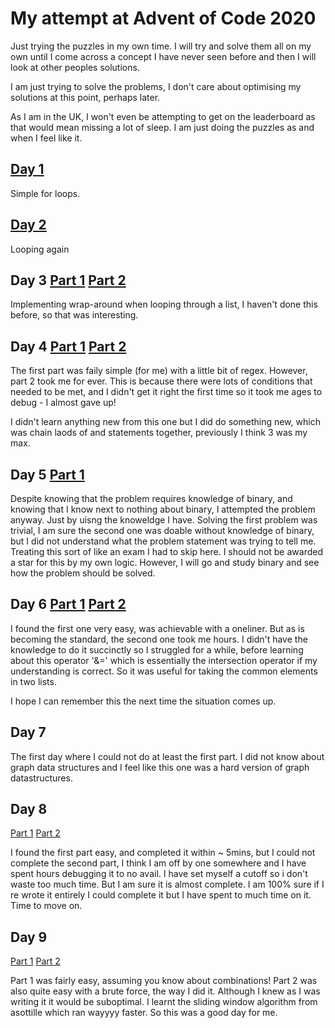 # My attempt at Advent of Code 2020

Just trying the puzzles in my own time. I will try and solve them all on my own until I come across a concept I have never seen before and then I will look at other peoples solutions.

I am just trying to solve the problems, I don't care about optimising my solutions at this point, perhaps later.

As I am in the UK, I won't even be attempting to get on the leaderboard as that would mean missing a lot of sleep. I am just doing the puzzles as and when I feel like it.

## [Day 1](#https://github.com/Jake-Jasper/AOC_2020/blob/main/day1_2.py)

Simple for loops.

## [Day 2](#https://github.com/Jake-Jasper/AOC_2020/blob/main/day2_2.py)

Looping again

## Day 3 [Part 1](#https://github.com/Jake-Jasper/AOC_2020/blob/main/D3_1.py) [Part 2](#https://github.com/Jake-Jasper/AOC_2020/blob/main/D3_2.py)

Implementing wrap-around when looping through a list, I haven't done this before, so that was interesting.

## Day 4 [Part 1](#https://github.com/Jake-Jasper/AOC_2020/blob/main/D4_1.py) [Part 2](#https://github.com/Jake-Jasper/AOC_2020/blob/main/D4_2.py)

The first part was faily simple (for me) with a little bit of regex. However, part 2 took me for ever. This is because there were lots of conditions that needed to be met, and I didn't get it right the first time so it took me ages to debug - I almost gave up!

I didn't learn anything new from this one but I did do something new, which was chain laods of and statements together, previously I think 3 was my max.

## Day 5  [Part 1](#https://github.com/Jake-Jasper/AOC_2020/blob/main/D5_1.py)

Despite knowing that the problem requires knowledge of binary, and knowing that I know next to nothing about binary, I attempted the problem anyway. Just by uisng the knoweldge I have. Solving the first problem was trivial, I am sure the second one was doable without knowledge of binary, but I did not understand what the problem statement was trying to tell me. Treating this sort of like an exam I had to skip here. I should not be awarded a star for this by my own logic. However, I will go and study binary and see how the problem should be solved.

## Day 6  [Part 1](#https://github.com/Jake-Jasper/AOC_2020/blob/main/D6_1.py) [Part 2](#https://github.com/Jake-Jasper/AOC_2020/blob/main/D6_2.py)

I found the first one very easy, was achievable with a oneliner. But as is becoming the standard, the second one took me hours. I didn't have the knowledge to do it succinctly so I struggled for a while, before learning about this operator '&=' which is essentially the intersection operator if my understanding is correct. So it was useful for taking the common elements in two lists.

I hope I can remember this the next time the situation comes up.

## Day 7

The first day where I could not do at least the first part. I did not know about graph data structures and I feel like this one was a hard version of graph datastructures.

## Day 8

[Part 1](https://github.com/Jake-Jasper/AOC_2020/blob/main/D8_1.py)  [Part 2](https://github.com/Jake-Jasper/AOC_2020/blob/main/D8_2.py)

I found the first part easy, and completed it within ~ 5mins, but I could not complete the second part, I think I am off by one somewhere and I have spent hours debugging it to no avail. I have set myself a cutoff so i don't waste too much time. But I am sure it is almost complete. I am 100% sure if I re wrote it entirely I could complete it but I have spent to much time on it. Time to move on.

## Day 9

[Part 1](https://github.com/Jake-Jasper/AOC_2020/blob/main/D9_1.py)  [Part 2](https://github.com/Jake-Jasper/AOC_2020/blob/main/D9_2.py)

Part 1 was fairly easy, assuming you know about combinations! Part 2 was also quite easy with a brute force, the way I did it. Although I knew as I was writing it it would be suboptimal. I learnt the sliding window algorithm from asottille which ran wayyyy faster. So this was a good day for me.
